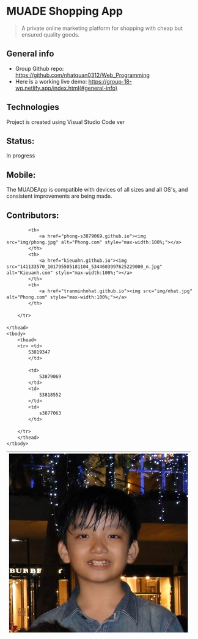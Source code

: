 # MUADE Shopping App
> A private online marketing platform for shopping with cheap but ensured quality goods.

## General info
* Group Github repo: https://github.com/nhatquan0312/Web_Programming 
* Here is a working live demo: https://group-18-wp.netlify.app/index.html(#general-info)
	
## Technologies
Project is created using Visual Studio Code ver

## Status:
In progress

## Mobile:
The MUADEApp is compatible with devices of all sizes and all OS's, and consistent improvements are being made.

## Contributors:
<table>
	<thead>
		<tr> <th>
			<a href="#"><img src="img/quan.jpg" alt="Quan.com" style="max-width:100%;"></a>		
			</th>
		
            <th>
                <a href="phong-s3879069.github.io"><img src="img/phong.jpg" alt="Phong.com" style="max-width:100%;"></a>	
            </th>
            <th>
                <a href="kieuahn.github.io"><img src="141133570_101795505181104_5344603997625229000_n.jpg" alt="Kieuanh.com" style="max-width:100%;"></a>	
            </th>
            <th>
                <a href="tranminhnhat.github.io"><img src="img/nhat.jpg" alt="Phong.com" style="max-width:100%;"></a>	
            </th>

        </tr>
		
	</thead>
    <tbody> 
        <thead>
        <tr> <td>
            S3819347
			</td>
		
            <td>
                S3879069
            </td>
            <td>
                S3818552
            </td>
            <td>
                s3877063
            </td>

        </tr>
        </thead>
    </tbody>
</table>

